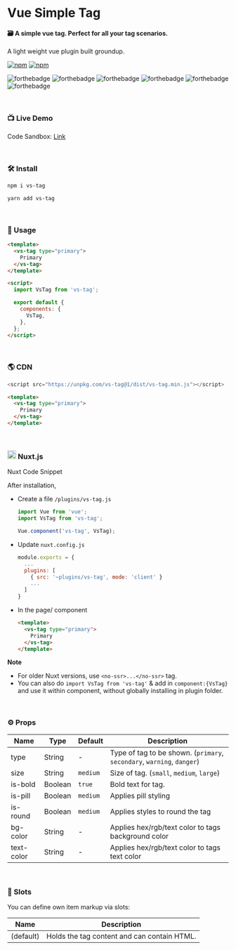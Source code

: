 # Vue Simple Tag

#### 🗃 A simple vue tag. Perfect for all your tag scenarios.

A light weight vue plugin built groundup.

[![npm](https://img.shields.io/npm/v/vs-tag.svg)](https://www.npmjs.com/package/vs-tag)
[![npm](https://img.shields.io/npm/dt/vs-tag.svg)](https://img.shields.io/npm/dt/vs-tag.svg)
<br />

![forthebadge](https://forthebadge.com/images/badges/made-with-vue.svg)
![forthebadge](https://forthebadge.com/images/badges/made-with-javascript.svg)
![forthebadge](https://forthebadge.com/images/badges/built-with-love.svg)
![forthebadge](https://forthebadge.com/images/badges/built-with-swag.svg)
![forthebadge](https://forthebadge.com/images/badges/check-it-out.svg)
![forthebadge](https://forthebadge.com/images/badges/60-percent-of-the-time-works-every-time.svg)

<br />

### 📺 Live Demo

Code Sandbox: [Link](https://codesandbox.io/s/vs-tag-l7q3d)

<br />

### 🛠 Install

```bash
npm i vs-tag
```

```bash
yarn add vs-tag
```

<br />

### 🚀 Usage

```html
<template>
  <vs-tag type="primary">
    Primary
  </vs-tag>
</template>

<script>
  import VsTag from 'vs-tag';

  export default {
    components: {
      VsTag,
    },
  };
</script>
```

<br />

### 🌎 CDN

```javascript
<script src="https://unpkg.com/vs-tag@1/dist/vs-tag.min.js"></script>
```

```html
<template>
  <vs-tag type="primary">
    Primary
  </vs-tag>
</template>
```

<br />

<h3> 
  <img src="https://nuxtjs.org/favicon.ico" width="20px"> Nuxt.js
</h3>

Nuxt Code Snippet

After installation,

- Create a file `/plugins/vs-tag.js`

  ```javascript
  import Vue from 'vue';
  import VsTag from 'vs-tag';

  Vue.component('vs-tag', VsTag);
  ```

- Update `nuxt.config.js`
  ```javascript
  module.exports = {
    ...
    plugins: [
      { src: '~plugins/vs-tag', mode: 'client' }
      ...
    ]
  }
  ```
- In the page/ component

  ```html
  <template>
    <vs-tag type="primary">
      Primary
    </vs-tag>
  </template>
  ```

**Note**

- For older Nuxt versions, use `<no-ssr>...</no-ssr>` tag.
- You can also do
  `import VsTag from 'vs-tag'`
  & add in `component:{VsTag}` and use it within component, without globally installing in plugin folder.

<br />

### ⚙ Props

| Name       | Type    | Default  | Description                                                            |
| ---------- | ------- | -------- | ---------------------------------------------------------------------- |
| type       | String  | -        | Type of tag to be shown. (`primary`, `secondary`, `warning`, `danger`) |
| size       | String  | `medium` | Size of tag. (`small`, `medium`, `large`)                              |
| is-bold    | Boolean | `true`   | Bold text for tag.                                                     |
| is-pill    | Boolean | `medium` | Applies pill styling                                                   |
| is-round   | Boolean | `medium` | Applies styles to round the tag                                        |
| bg-color   | String  | -        | Applies hex/rgb/text color to tags background color                    |
| text-color | String  | -        | Applies hex/rgb/text color to tags text color                          |

<br />

### 📎 Slots

You can define own item markup via slots:

| Name      | Description                                 |
| --------- | ------------------------------------------- |
| (default) | Holds the tag content and can contain HTML. |
